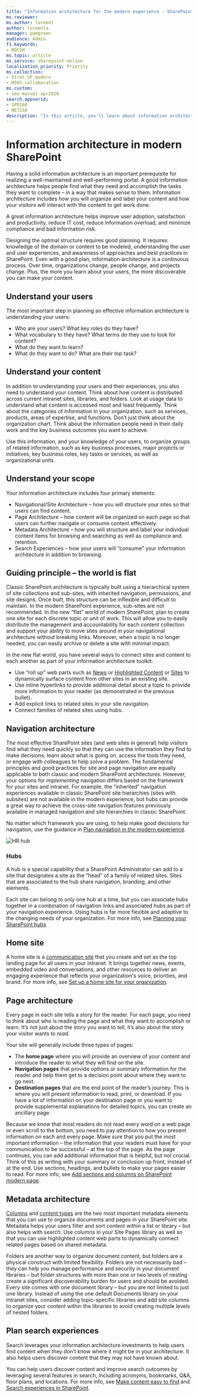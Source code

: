 ```yaml
---
title: "Information architecture for the modern experience - SharePoint"
ms.reviewer: 
ms.author: loreenl
author: loreenla
manager: pamgreen
audience: Admin
f1.keywords:
- NOCSH
ms.topic: article
ms.service: sharepoint-online
localization_priority: Priority
ms.collection:  
- Strat_SP_modern
- M365-collaboration
ms.custom:
- seo-marvel-apr2020
search.appverid:
- SPO160
- MET150
description: "In this article, you'll learn about information architecture in the SharePoint modern experience."
---
```


# Information architecture in modern SharePoint

Having a solid information architecture is an important prerequisite for realizing a well-maintained and well-performing portal. A good information architecture helps people find what they need and accomplish the tasks they want to complete – in a way that makes sense to them. Information architecture includes how you will organize and label your content and how your visitors will interact with the content to get work done.

A great information architecture helps improve user adoption, satisfaction and productivity, reduce IT cost, reduce information overload, and minimize compliance and bad information risk.

Designing the optimal structure requires good planning. It requires knowledge of the domain or content to be modeled, understanding the user and user experiences, and awareness of approaches and best practices in SharePoint. Even with a good plan, information architecture is a continuous process. Over time, organizations change, people change, and projects change. Plus, the more you learn about your users, the more discoverable you can make your content.

## Understand your users

The most important step in planning an effective information architecture is understanding your users:

- Who are your users? What key roles do they have?
- What vocabulary to they have? What terms do they use to look for content?
- What do they want to learn?
- What do they want to do? What are their top task?

## Understand your content

In addition to understanding your users and their experiences, you also need to understand your content. Think about how content is distributed across current intranet sites, libraries, and folders. Look at usage data to understand what content is accessed most and least frequently. Think about the categories of information in your organization, such as services, products, areas of expertise, and functions. Don’t just think about the organization chart. Think about the information people need in their daily work and the key business outcomes you want to achieve.

Use this information, and your knowledge of your users, to organize groups of related information, such as key business processes, major projects or initiatives, key business roles, key tasks or services, as well as organizational units.

## Understand your scope

Your information architecture includes four primary elements:

- Navigational/Site Architecture – how you will structure your sites so that users can find content.
- Page Architecture – how content will be organized on each page so that users can further navigate or consume content effectively.
- Metadata Architecture – how you will structure and label your individual content items for browsing and searching as well as compliance and retention.
- Search Experiences – how your users will “consume” your information architecture in addition to browsing.

## Guiding principle – the world is flat

Classic SharePoint architecture is typically built using a hierarchical system of site collections and sub-sites, with inherited navigation, permissions, and site designs. Once built, this structure can be inflexible and difficult to maintain. In the modern SharePoint experience, sub-sites are not recommended. In the new “flat” world of modern SharePoint, plan to create one site for each discrete topic or unit of work. This will allow you to easily distribute the management and accountability for each content collection and support your ability to move sites around in your navigational architecture without breaking links. Moreover, when a topic is no longer needed, you can easily archive or delete a site with minimal impact.

In the new flat world, you have several ways to connect sites and content to each another as part of your information architecture toolkit:

- Use “roll up” web parts such as [News](https://support.office.com/article/use-the-news-web-part-on-a-sharepoint-page-c2dcee50-f5d7-434b-8cb9-a7feefd9f165) or [Highlighted Content](https://support.office.com/article/use-the-highlighted-content-web-part-e34199b0-ff1a-47fb-8f4d-dbcaed329efd) or [Sites](https://support.office.com/article/use-the-sites-web-part-93cbd17b-0bf8-4355-9f32-cc90e0443e6d) to dynamically surface content from other sites in an existing site.
- Use inline hyperlinks to provide additional detail about a topic to provide more information to your reader (as demonstrated in the previous bullet).
- Add explicit links to related sites in your site navigation.
- Connect families of related sites using hubs.

## Navigation architecture

The most effective SharePoint sites (and web sites in general) help visitors find what they need quickly so that they can use the information they find to make decisions, learn about what is going on, access the tools they need, or engage with colleagues to help solve a problem. The fundamental principles and good practices for site and page navigation are equally applicable to both classic and modern SharePoint architectures. However, your options for *implementing* navigation differs based on the framework for your sites and intranet. For example, the “inherited” navigation experiences available in classic SharePoint site hierarchies (sites with subsites) are not available in the modern experience, but hubs can provide a great way to achieve the cross-site navigation features previously available in managed navigation and site hierarchies in classic SharePoint.

No matter which framework you are using, to help make good decisions for navigation, use the guidance in [Plan navigation in the modern experience](https://docs.microsoft.com/sharepoint/plan-navigation-modern-experience).

![HR hub](media/5f386901-5347-4dce-94db-9ec35b5746d5.png)

### Hubs

A hub is a special capability that a SharePoint Administrator can add to a site that designates a site as the “head” of a family of related sites. Sites that are associated to the hub share navigation, branding, and other elements.

Each site can belong to only one hub at a time, but you can associate hubs together in a combination of navigation links and associated hubs as part of your navigation experience. Using hubs is far more flexible and adaptive to the changing needs of your organization. For more info, see [Planning your SharePoint hubs](https://docs.microsoft.com/sharepoint/planning-hub-sites)

## Home site

A home site is a [communication site](https://support.office.com/article/what-is-a-sharepoint-communication-site-94a33429-e580-45c3-a090-5512a8070732?ui=en-US&rs=en-001&ad=US) that you create and set as the top landing page for all users in your intranet. It brings together news, events, embedded video and conversations, and other resources to deliver an engaging experience that reflects your organization's voice, priorities, and brand. For more info, see [Set up a home site for your organization](https://docs.microsoft.com/sharepoint/home-site).

## Page architecture

Every page in each site tells a story for the reader. For each page, you need to think about who is reading the page and what they want to accomplish or learn. It’s not just about the story you want to *tell*, it’s also about the story your visitor wants to *read*.

Your site will generally include three types of pages:

- The **home page** where you will provide an overview of your content and introduce the reader to what they will find on the site.
- **Navigation pages** that provide options or summary information for the reader and help them get to a decision point about where they want to go next.
- **Destination pages** that are the end point of the reader’s journey. This is where you will present information to read, print, or download. If you have a lot of information on your destination page or you want to provide supplemental explanations for detailed topics, you can create an ancillary page.

Because we know that most readers do not read every word on a web page or even scroll to the bottom, you need to pay attention to how you present information on each and every page. Make sure that you put the most important information – the information that your readers must have for your communication to be successful – at the top of the page. As the page continues, you can add additional information that is helpful, but not crucial. Think of this as writing with your summary or conclusion up front, instead of at the end. Use sections, headings, and bullets to make your pages easier to read. For more info, see [Add sections and columns on SharePoint modern page](https://support.microsoft.com/office/add-sections-and-columns-on-a-sharepoint-modern-page-fc491eb4-f733-4825-8fe2-e1ed80bd0899?ui=en-us&rs=en-us&ad=us).

## Metadata architecture

[Columns](https://support.office.com/article/List-and-library-column-types-and-options-0d8ddb7b-7dc7-414d-a283-ee9dca891df7) and [content types](https://support.office.com/article/Use-content-types-to-manage-content-consistently-on-a-site-48512BCB-6527-480B-B096-C03B7EC1D978) are the two most important metadata elements that you can use to organize documents and pages in your SharePoint site. Metadata helps your users filter and sort content within a list or library – but also helps with search. Use columns in your Site Pages library as well so that you can use highlighted content web parts to dynamically connect related pages based on shared metadata.

Folders are another way to organize document content, but folders are a physical construct with limited flexibility. Folders are not necessarily bad – they can help you manage performance and security in your document libraries – but folder structures with more than one or two levels of nesting create a significant discoverability burden for users and should be avoided. Every site comes with one document library – but you are not limited to just one library. Instead of using the one default Documents library on your intranet sites, consider adding topic-specific libraries and add site columns to organize your content within the libraries to avoid creating multiple levels of nested folders.

## Plan search experiences

Search leverages your information architecture investments to help users find content when they don’t know where it might be in your architecture. It also helps users discover content that they may not have known about.

You can help users discover content and improve search outcomes by leveraging several features in search, including acronyms, bookmarks, Q&A, floor plans, and locations. For more info, see [Make content easy to find](https://docs.microsoft.com/microsoftsearch/make-content-easy-to-find) and [Search experiences in SharePoint](https://docs.microsoft.com/sharepoint/get-started-with-modern-search-experience).
